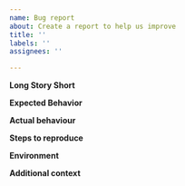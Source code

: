 ```yaml
---
name: Bug report
about: Create a report to help us improve
title: ''
labels: ''
assignees: ''

---
```


**Long Story Short**
<!-- describe your review or bug you found -->

**Expected Behavior**
<!-- What you expected to happen -->

**Actual behaviour**
<!-- What actually happened -->

**Steps to reproduce**
<!-- What you were doing when the bug occurred so that we can verify it on our own -->

**Environment**
<!-- What browser you were using and any relevant extensions -->

**Additional context**
<!-- Add any other context about the problem here  -->
